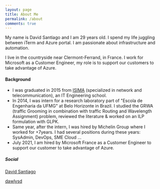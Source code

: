 ```yaml
---
layout: page
title: About Me
permalink: /about
comments: true
---
```


<div class="row justify-content-between">
<div class="col-md-8 pr-5">

<p>My name is David Santiago and I am 29 years old. I spend my life juggling between iTerm and Azure portal. I am passionate about infrastructure and automation.</p>

<p>I live in the countryside near Clermont-Ferrand, in France. I work for Microsoft as a Customer Engineer, my role is to support our customers to take advantage of Azure.</p>

<h4>Background</h4>

<p>
<ul>
<li> I was graduated in 2015 from <a href="https://www.isima.fr/" target="_blank">ISIMA</a> (specialized in network and telecommunication), an IT Engineering school.</li>
<li>In 2014, I was intern for a research laboratory part of "Escola de Engenharia da UFMG" at Belo Horizonte in Brazil. I studied the GRWA (traffic Grooming in combination with traffic Routing and Wavelength Assignment) problem, reviewed the literature &amp; worked on an ILP formulation with GLPK.</li>
<li>Same year, after the intern, I was hired by Michelin Group where I worked for +7years. I had several positions during these years: SysAdmin, DevOps, SME Cloud ...</li>
<li>July 2021, I am hired by Microsoft France as a Customer Engineer to support our customer to take advantage of Azure.</li>
</ul>
</p>

</div>

<div class="col-md-4">

<div class="sticky-top sticky-top-80">
<h5>Social</h5>

<p><a target="_blank" href="https://www.linkedin.com/in/davsantiago/"><i class="fab fa-linkedin"></i> David Santiago</a></p>
<p><a target="_blank" href="https://twitter.com/DawlysD"><i class="fab fa-twitter"></i> dawlysd</a></p>

</div>
</div>
</div>
